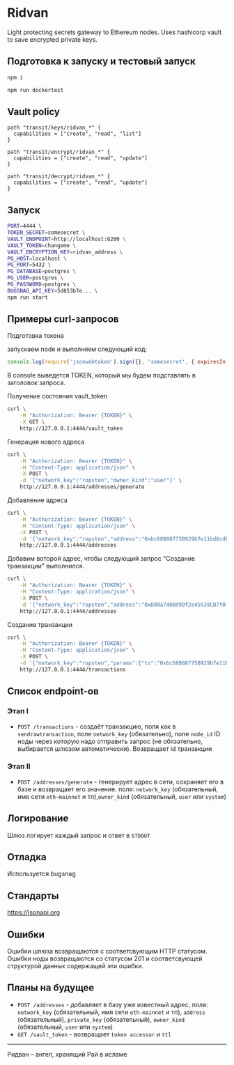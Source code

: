 # Ridvan

Light protecting secrets gateway to Ethereum nodes. Uses hashicorp vault to save encrypted private keys.

## Подготовка к запуску и тестовый запуск

```sh
npm i

npm run dockertest
```

## Vault policy

```hcl
path "transit/keys/ridvan_*" {
  capabilities = ["create", "read", "list"]
}

path "transit/encrypt/ridvan_*" {
  capabilities = ["create", "read", "update"]
}

path "transit/decrypt/ridvan_*" {
  capabilities = ["create", "read", "update"]
}
```

## Запуск

```bash
PORT=4444 \
TOKEN_SECRET=somesecret \
VAULT_ENDPOINT=http://localhost:8200 \
VAULT_TOKEN=changeme \
VAULT_ENCRYPTION_KEY=ridvan_address \
PG_HOST=localhost \
PG_PORT=5432 \
PG_DATABASE=postgres \
PG_USER=postgres \
PG_PASSWORD=postgres \
BUGSNAG_API_KEY=5d853b7e... \
npm run start
```

## Примеры curl-запросов

Подготовка токена

запускаем node и выполняем следующий код:

```js
console.log(require('jsonwebtoken').sign({}, 'somesecret', { expiresIn: '1d' }));
```

В console выведется TOKEN, который мы будем подставлять в заголовок запроса.

Получение состояния vault_token

```sh
curl \
    -H "Authorization: Bearer {TOKEN}" \
    -X GET \
    http://127.0.0.1:4444/vault_token
```

Генерация нового адреса

```sh
curl \
    -H "Authorization: Bearer {TOKEN}" \
    -H "Content-Type: application/json" \
    -X POST \
    -d '{"network_key":"ropsten","owner_kind":"user"}' \
    http://127.0.0.1:4444/addresses/generate
```

Добавление адреса

```sh
curl \
    -H "Authorization: Bearer {TOKEN}" \
    -H "Content-Type: application/json" \
    -X POST \
    -d '{"network_key":"ropsten","address":"0xbc68B88775B929b7e11bd6cdb213A4bd7A8eeD9d","pk":"0xe74c2b4042d0bbc27abf0ff84a69ff16690f154334a9f627d2433013a01e5030","owner_kind":"user","created_at":"2021-09-10 19:15:33.243271"}' \
    http://127.0.0.1:4444/addresses
```

Добавим воторой адрес, чтобы следующий запрос "Создание транзакции" выполнился.

```sh
curl \
    -H "Authorization: Bearer {TOKEN}" \
    -H "Content-Type: application/json" \
    -X POST \
    -d '{"network_key":"ropsten","address":"0xD80a740Bd99f2e45539CB7f015A5cd63320E3d22","pk":"0x23bec4faf7efb46c199c6a1879b942d10a7c06cb7dac3713e9d45b42f95f9541","owner_kind":"user","created_at":"2021-09-10 19:15:33.243271"}' \
    http://127.0.0.1:4444/addresses
```

Создание транзакции

```sh
curl \
    -H "Authorization: Bearer {TOKEN}" \
    -H "Content-Type: application/json" \
    -X POST \
    -d '{"network_key":"ropsten","params":{"to":"0xbc68B88775B929b7e11bd6cdb213A4bd7A8eeD9d","from":"0xD80a740Bd99f2e45539CB7f015A5cd63320E3d22","value":"10000000000000","gas":"21000"}}' \
    http://127.0.0.1:4444/transactions
```

## Список endpoint-ов

### Этап I

* `POST /transactions` - создаёт транзакцию, поля как в `sendrawtransaction`, поле `network_key` (обязательно), поле `node_id` ID ноды через которую надо отправить запрос (не обязательно, выбирается шлюзом автоматически). Возвращает id транзакции

### Этап II

* `POST /addresses/generate` - генерирует адрес в сети, сохраняет его в базе и возвращает его значение. поля:  `network_key` (обязательный, имя сети `eth-mainnet` и тп),`owner_kind` (обязательный, `user` или `system`)


## Логирование

Шлюз логирует каждый запрос и ответ в `STDOUT`

## Отладка

Используется bugsnag

## Стандарты 

https://jsonapi.org

## Ошибки

Ошибки шлюза возвращаются с соответсвующим HTTP статусом. Ошибки ноды возвращаются со статусом 201 и соответсвующей структурой данных содержащей эти ошибки.

## Планы на будущее

* `POST /addresses` - добавляет в базу уже известный адрес, поля: `network_key` (обязательный, имя сети `eth-mainnet` и тп), `address` (обязательный), `private_key` (обязательный), `owner_kind` (обязательный, `user` или `system`)
* `GET /vault_token` - возвращает `token accessor` и `ttl`

---

Ридван – ангел, хранящий Рай в исламе

